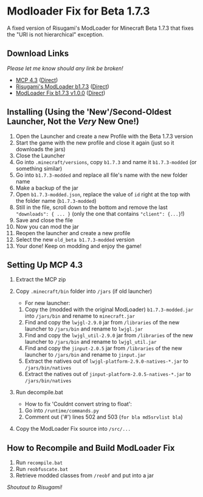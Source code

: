 # Modloader Fix for Beta 1.7.3 #

A fixed version of Risugami's ModLoader for Minecraft Beta 1.7.3 that fixes the "URI is not hierarchical" exception.


## Download Links ###
_Please let me know should any link be broken!_
* [MCP 4.3](http://minecraft.gamepedia.com/Programs_and_editors/Mod_Coder_Pack) ([Direct](http://www.mediafire.com/file/03d94f13c9ulj5a/mcp43.zip))
* [Risugami's ModLoader b1.7.3](https://github.com/coffeenotfound/ModloaderFix-b1.7.3/releases) ([Direct](https://github.com/coffeenotfound/ModloaderFix-b1.7.3/raw/master/jars/ModLoader%20b1.7.3%20Original.zip))
* [ModLoader Fix b1.7.3 v1.0.0](https://github.com/coffeenotfound/ModloaderFix-b1.7.3/releases) ([Direct](https://github.com/coffeenotfound/ModloaderFix-b1.7.3/releases/download/v1.0.0/ModLoader.Fix.b1.7.3-1.0.0.jar))


## Installing (Using the 'New'/Second-Oldest Launcher, Not the _Very_ New One!) ##

1. Open the Launcher and create a new Profile with the Beta 1.7.3 version
2. Start the game with the new profile and close it again (just so it downloads the jars)
3. Close the Launcher
4. Go into `.minecraft/versions`, copy `b1.7.3` and name it `b1.7.3-modded` (or something similar)
5. Go into `b1.7.3-modded` and replace all file's name with the new folder name
6. Make a backup of the jar
7. Open `b1.7.3-modded.json`, replace the value of `id` right at the top with the folder name (`b1.7.3-modded`)
8. Still in the file, scroll down to the bottom and remove the last `"downloads": { ... }` (only the one that contains `"client": {...}`!)
9. Save and close the file
10. Now you can mod the jar
11. Reopen the launcher and create a new profile
12. Select the new `old_beta b1.7.3-modded` version
13. Your done! Keep on modding and enjoy the game!

## Setting Up MCP 4.3 ##

1. Extract the MCP zip
2. Copy `.minecraft/bin` folder into `/jars` (if old launcher)
    * For new launcher:
    1. Copy the (modded with the original ModLoader) `b1.7.3-modded.jar` into `/jars/bin` and rename to `minecraft.jar`
    2. Find and copy the `lwjgl-2.9.0` jar from `/libraries` of the new launcher to `/jars/bin` and rename to `lwjgl.jar`
    3. Find and copy the `lwjgl_util-2.9.0` jar from `/libraries` of the new launcher to `/jars/bin` and rename to `lwjgl_util.jar`
    4. Find and copy the `jinput-2.0.5` jar from `/libraries` of the new launcher to `/jars/bin` and rename to `jinput.jar`
    5. Extract the natives out of `lwjgl-platform-2.9.0-natives-*.jar` to `/jars/bin/natives`
    6. Extract the natives out of `jinput-platform-2.0.5-natives-*.jar` to `/jars/bin/natives`

3. Run decompile.bat
    * How to fix 'Couldnt convert string to float':
    1. Go into `/runtime/commands.py`
    2. Comment out ('#') lines 502 and 503 (`for bla md5srvlist bla`)

4. Copy the ModLoader Fix source into `/src/...`

## How to Recompile and Build ModLoader Fix ##

1. Run `recompile.bat`
2. Run `reobfuscate.bat`
3. Retrieve modded classes from `/reobf` and put into a jar

_Shoutout to Risugami!_

